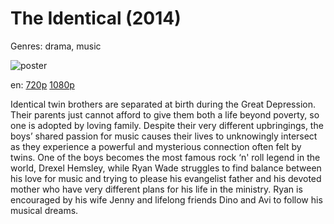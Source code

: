 # The Identical (2014)

Genres: drama, music

![poster](http://image.tmdb.org/t/p/w500/8pWeIpeeNhIVd1YvcYsVjnTKVmz.jpg)

en:
  [720p](magnet:?xt=urn:btih:E6F3AB6210658B8715FB4BE5E6EE9A2AF9FB1A55&tr=udp://glotorrents.pw:6969/announce&tr=udp://tracker.opentrackr.org:1337/announce&tr=udp://torrent.gresille.org:80/announce&tr=udp://tracker.openbittorrent.com:80&tr=udp://tracker.coppersurfer.tk:6969&tr=udp://tracker.leechers-paradise.org:6969&tr=udp://p4p.arenabg.ch:1337&tr=udp://tracker.internetwarriors.net:1337)
  [1080p](magnet:?xt=urn:btih:df61d85336a248790f1cb271bcf49ad4dcb5ac4a&dn=The+Identical+%282014%29+1080p+BrRip+x264+-+YIFY&tr=udp%3A%2F%2Ftracker.openbittorrent.com%3A80%2Fannounce&tr=udp%3A%2F%2Fglotorrents.pw%3A6969%2Fannounce&tr=udp%3A%2F%2Ftracker.openbittorrent.com%3A80%2Fannounce&tr=udp%3A%2F%2Ftracker.opentrackr.org%3A1337%2Fannounce&tr=udp%3A%2F%2Fzer0day.to%3A1337%2Fannounce&tr=udp%3A%2F%2Ftracker.coppersurfer.tk%3A6969%2Fannounce)
  


Identical twin brothers are separated at birth during the Great Depression. Their parents just cannot afford to give them both a life beyond poverty, so one is adopted by loving family. Despite their very different upbringings, the boys’ shared passion for music causes their lives to unknowingly intersect as they experience a powerful and mysterious connection often felt by twins. One of the boys becomes the most famous rock ‘n' roll legend in the world, Drexel Hemsley, while Ryan Wade struggles to find balance between his love for music and trying to please his evangelist father and his devoted mother who have very different plans for his life in the ministry. Ryan is encouraged by his wife Jenny and lifelong friends Dino and Avi to follow his musical dreams.
